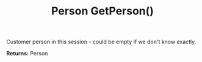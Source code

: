 ﻿---
uid: crmscript_ref_NSChatSessionEntity_GetPerson
title: Person GetPerson()
intellisense: NSChatSessionEntity.GetPerson
keywords: NSChatSessionEntity, GetPerson
so.topic: reference
---

Customer person in this session - could be empty if we don't know exactly.

**Returns:** Person


